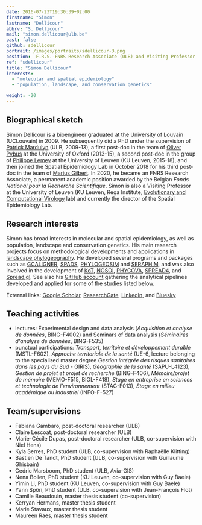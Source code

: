 ```yaml
---
date: 2016-07-23T19:30:39+02:00
firstname: "Simon"
lastname: "Dellicour"
abbrv: "S. Dellicour"
mail: "simon.dellicour@ulb.be"
past: false
github: sdellicour
portrait: /images/portraits/sdellicour-3.png
position:  F.R.S.-FNRS Research Associate (ULB) and Visiting Professor (KU Leuven)
ref: "sdellicour"
title: "Simon Dellicour"
interests:
  - "molecular and spatial epidemiology"
  - "population, landscape, and conservation genetics"

weight: -20
---
```


## Biographical sketch

Simon Dellicour is a bioengineer graduated at the University of Louvain (UCLouvain) in 2009. He subsequently did a PhD under the supervision of [Patrick Mardulyn](https://ebe.ulb.be/ebe/Mardulyn.html) (ULB, 2009-13), a first post-doc in the team of [Oliver Pybus](https://www.biology.ox.ac.uk/people/oliver-pybus) at the University of Oxford (2013-15), a second post-doc in the group of [Philippe Lemey](https://rega.kuleuven.be/cev/ecv/evolutionary-and-computational-virology-publications/00036765) at the University of Leuven (KU Leuven, 2015-18), and then joined the Spatial Epidemiology Lab in October 2018 for his third post-doc in the team of [Marius Gilbert](https://spell.ulb.be/person/marius-gilbert/). In 2020, he became an FNRS Research Associate, a permanent academic position awarded by the Belgian *Fonds National pour la Recherche Scientifique*. Simon is also a Visiting Professor at the University of Leuven (KU Leuven, Rega Institute, [Evolutionary and Computational Virology](https://rega.kuleuven.be/cev/ecv) lab) and currently the director of the Spatial Epidemiology Lab.

## Research interests

Simon has broad interests in molecular and spatial epidemiology, as well as population, landscape and conservation genetics. His main research projects focus on methodological developments and applications in [landscape phylogeography](http://spell.ulb.be/subject/landscape-phylogeography/). He developed several programs and packages such as [GCALIGNER](http://ebe.ulb.be/ebe/GCAligner.html), [SPADS](http://ebe.ulb.be/ebe/SPADS.html),  [PHYLOGEOSIM](http://ebe.ulb.be/ebe/PhyloGeoSim.html) and [SERAPHIM](https://github.com/sdellicour/seraphim), and was also involved in the development of [KoT](https://eeg-ebe.github.io/KoT/), [NOSOI](https://github.com/slequime/nosoi), [PHYCOVA](https://rega.kuleuven.be/cev/ecv/software/Software), [SPREAD4](https://beast.community/spread4.html), and [Spread.gl](https://github.com/GuyBaele/SpreadGL). See also his [GitHub account](https://github.com/sdellicour?tab=repositories) gathering the analytical pipelines developed and applied for some of the studies listed below.

External links: [Google Scholar](https://scholar.google.be/citations?user=Z4e2EgwAAAAJ&hl=fr), [ResearchGate](https://www.researchgate.net/profile/Simon_Dellicour), [LinkedIn](https://www.linkedin.com/in/simon-dellicour-4b95862bb/), and [Bluesky](https://bsky.app/profile/sdellicour.bsky.social)

## Teaching activities

- lectures: Experimental design and data analysis (*Acquisition et analyse de données*, BING-F4002) and Seminars of data analysis (*Séminaires d'analyse de données*, BING-F535)
- punctual participations: *Transport, territoire et développement durable* (MSTL-F602), *Approche territoriale de la santé* (UE-6, lecture belonging to the specialised master degree *Gestion intégrée des risques sanitaires dans les pays du Sud* - GIRIS), *Géographie de la santé* (SAPU-L4123), *Gestion de projet et projet de recherche* (BING-F406), *Mémoire/projet de mémoire* (MEMO-F515, BIOL-F418), *Stage en entreprise en sciences et technologie de l'environnement* (STAG-F013), *Stage en milieu académique ou industriel* (INFO-F-527)

## Team/supervisions

- Fabiana Gámbaro, post-doctoral researcher (ULB)
- Claire Lescoat, post-doctoral researcher (ULB)
- Marie-Cécile Dupas, post-doctoral researcher (ULB, co-supervision with Niel Hens)
- Kyla Serres, PhD student (ULB, co-supervision with Raphaëlle Klitting)
- Bastien De Tandt, PhD student (ULB, co-supervision with Guillaume Ghisbain)
- Cedric Marsboom, PhD student (ULB, Avia-GIS)
- Nena Bollen, PhD student (KU Leuven, co-supervision with Guy Baele)
- Yimin Li, PhD student (KU Leuven, co-supervision with Guy Baele)
- Yann Spöri, PhD student (ULB, co-supervision with Jean-François Flot)
- Camille Beaudouin, master thesis student (co-supervision)
- Kerryan Hermans, master thesis student
- Marie Stavaux, master thesis student
- Maureen Raes, master thesis student
